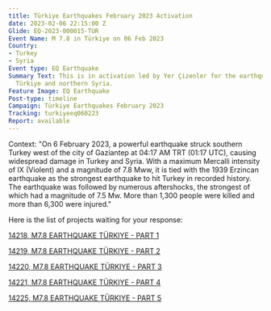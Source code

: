 ```yaml
---
title: Türkiye Earthquakes February 2023 Activation
date: 2023-02-06 22:15:00 Z
Glide: EQ-2023-000015-TUR
Event Name: M 7.8 in Türkiye on 06 Feb 2023
Country:
- Turkey
- Syria
Event type: EQ Earthquake
Summary Text: This is in activation led by Yer Çizenler for the earthquake in Central
  Türkiye and northern Syria.
Feature Image: EQ Earthquake
Post-type: timeline
Campaign: Türkiye Earthquakes February 2023
Tracking: turkiyeeq060223
Report: available
---
```


Context: "On 6 February 2023, a powerful earthquake struck southern Turkey west of the city of Gaziantep at 04:17 AM TRT (01:17 UTC), causing widespread damage in Turkey and Syria. With a maximum Mercalli intensity of IX (Violent) and a magnitude of 7.8 Mww, it is tied with the 1939 Erzincan earthquake as the strongest earthquake to hit Turkey in recorded history. The earthquake was followed by numerous aftershocks, the strongest of which had a magnitude of 7.5 Mw. More than 1,300 people were killed and more than 6,300 were injured." 

Here is the list of projects waiting for your response:

<a href="https://tasks.hotosm.org/projects/14218">14218, M7.8 EARTHQUAKE TÜRKIYE - PART 1</a>

<a href="https://tasks.hotosm.org/projects/14219">14219, M7.8 EARTHQUAKE TÜRKIYE - PART 2</a>

<a href="https://tasks.hotosm.org/projects/14220">14220, M7.8 EARTHQUAKE TÜRKIYE - PART 3</a>

<a href="https://tasks.hotosm.org/projects/14221">14221, M7.8 EARTHQUAKE TÜRKIYE - PART 4</a>

<a href="https://tasks.hotosm.org/projects/14225">14225, M7.8 EARTHQUAKE TÜRKIYE - PART 5</a>